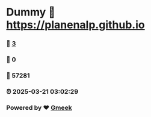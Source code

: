 # Dummy :link: https://planenalp.github.io 
### :page_facing_up: [3](https://planenalp.github.io/tag.html) 
### :speech_balloon: 0 
### :hibiscus: 57281 
### :alarm_clock: 2025-03-21 03:02:29 
### Powered by :heart: [Gmeek](https://github.com/Meekdai/Gmeek)
